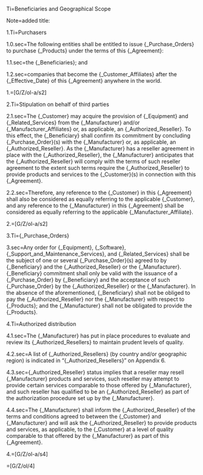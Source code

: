 Ti=Beneficiaries and Geographical Scope

Note=added title:

1.Ti=Purchasers

1.0.sec=The following entities shall be entitled to issue {_Purchase_Orders} to purchase {_Products} under the terms of this {_Agreement}:

1.1.sec=the {_Beneficiaries}; and

1.2.sec=companies that become the {_Customer_Affiliates}  after the {_Effective_Date} of this {_Agreement} anywhere in the world. 

1.=[G/Z/ol-a/s2]

2.Ti=Stipulation on behalf of third parties

2.1.sec=The {_Customer} may acquire the provision of {_Equipment} and {_Related_Services} from the {_Manufacturer} and/or {_Manufacturer_Affiliates} or, as applicable, an {_Authorized_Reseller}. To this effect, the {_Beneficiary} shall confirm its commitment by concluding {_Purchase_Order}(s) with the {_Manufacturer} or, as applicable, an {_Authorized_Reseller}. As the {_Manufacturer} has a reseller agreement in place with the {_Authorized_Reseller}, the {_Manufacturer} anticipates that the {_Authorized_Reseller} will comply with the terms of such reseller agreement to the extent such terms require the {_Authorized_Reseller} to provide products and services to the {_Customer}(s) in connection with this {_Agreement}. 

2.2.sec=Therefore, any reference to the {_Customer} in this {_Agreement} shall also be considered as equally referring to the applicable {_Customer}, and any reference to the {_Manufacturer} in this {_Agreement} shall be considered as equally referring to the applicable {_Manufacturer_Affiliate}.

2.=[G/Z/ol-a/s2]

3.Ti={_Purchase_Orders}

3.sec=Any order for {_Equipment}, {_Software}, {_Support_and_Maintenance_Services}, and {_Related_Services} shall be the subject of one or several {_Purchase_Order}(s) agreed to by {_Beneficiary} and the {_Authorized_Reseller} or the {_Manufacturer}. {_Beneficiary} commitment shall only be valid with the issuance of a {_Purchase_Order} by {_Beneficiary} and the acceptance of such {_Purchase_Order} by the {_Authorized_Reseller} or the {_Manufacturer}. In the absence of the aforementioned, {_Beneficiary} shall not be obliged to pay the {_Authorized_Reseller} nor the {_Manufacturer} with respect to {_Products}; and the {_Manufacturer} shall not be obligated to provide the {_Products}.

4.Ti=Authorized distribution 

4.1.sec=The {_Manufacturer} has put in place procedures to evaluate and review its {_Authorized_Resellers} to maintain prudent levels of quality.

4.2.sec=A list of {_Authorized_Resellers} (by country and/or geographic region) is indicated in “{_Authorized_Resellers}” on Appendix 6.  

4.3.sec={_Authorized_Reseller} status implies that a reseller may resell {_Manufacturer} products and services, such reseller may attempt to provide certain services comparable to those offered by {_Manufacturer}, and such reseller has qualified to be an {_Authorized_Reseller} as part of the authorization procedure set up by the {_Manufacturer}.

4.4.sec=The {_Manufacturer} shall inform the {_Authorized_Reseller} of the terms and conditions agreed to between the {_Customer} and {_Manufacturer} and will ask the {_Authorized_Reseller} to provide products and services, as applicable, to the {_Customer} at a level of quality comparable to that offered by the {_Manufacturer} as part of this {_Agreement}.

4.=[G/Z/ol-a/s4]

=[G/Z/ol/4]
